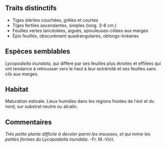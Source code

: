
<!--
1-https://www.inaturalist.org/observations/67666639
1-https://www.inaturalist.org/observations/68121867
2-https://www.inaturalist.org/observations/126739914
5-https://www.inaturalist.org/observations/173817759
1-https://www.inaturalist.org/observations/126823861
3-https://www.inaturalist.org/observations/126823861
4-https://www.inaturalist.org/observations/126823863
1-https://www.inaturalist.org/observations/126823863
-->

## Traits distinctifs

- Tiges stériles couchées, grêles et courtes
- Tiges fertiles ascendantes, simples (long. 3-8 cm.)
- Feuilles vertes lancéolées, aiguës, spinuleuses-ciliées aux marges
- Épis feuillés, obscurément quadrangulaires, oblongs-linéaires

## Espèces semblables

_Lycopodiella inundata_, qui diffère par ses feuilles plus étroites et effilées qui ont tendance à retrousser vers le haut à leur extrémité et ses feuilles sans cils aux marges.

## Habitat

Maturation estivale. Lieux humides dans les régions froides de l'est et du nord, sur substrat neutre ou alcalin.

## Commentaires

_Très petite plante difficile à déceler parmi les mousses, et qui mime les petites formes du Lycopodiella inundata_. -Fr. M.-Vict.


